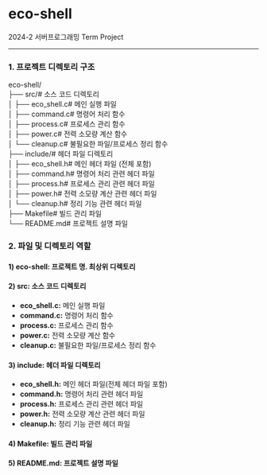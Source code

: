 # eco-shell
2024-2 서버프로그래밍 Term Project

<hr>

<h3>1. 프로젝트 디렉토리 구조</h3>

eco-shell/<br>
├── src/# 소스 코드 디렉토리<br>
│   ├── eco_shell.c# 메인 실행 파일<br>
│   ├── command.c# 명령어 처리 함수<br>
│   ├── process.c# 프로세스 관리 함수<br>
│   ├── power.c# 전력 소모량 계산 함수<br>
│   └── cleanup.c# 불필요한 파일/프로세스 정리 함수<br>
├── include/# 헤더 파일 디렉토리<br>
│   ├── eco_shell.h# 메인 헤더 파일 (전체 포함)<br>
│   ├── command.h# 명령어 처리 관련 헤더 파일<br>
│   ├── process.h# 프로세스 관리 관련 헤더 파일<br>
│   ├── power.h# 전력 소모량 계산 관련 헤더 파일<br>
│   └── cleanup.h# 정리 기능 관련 헤더 파일<br>
├── Makefile# 빌드 관리 파일<br>
└── README.md# 프로젝트 설명 파일<br>

<h3>2. 파일 및 디렉토리 역할</h3>

<h4>1) eco-shell: 프로젝트 명. 최상위 디렉토리</h4>

<h4>2) src: 소스 코드 디렉토리</h4>
    <ul>
        <li><b>eco_shell.c:</b> 메인 실행 파일</li>
        <li><b>command.c:</b> 명령어 처리 함수</li>
        <li><b>process.c:</b> 프로세스 관리 함수</li>
        <li><b>power.c:</b> 전력 소모량 계산 함수</li>
        <li><b>cleanup.c:</b> 불필요한 파일/프로세스 정리 함수</li>
    </ul>

<h4>3) include: 헤더 파일 디렉토리</h4>
    <ul>
        <li><b>eco_shell.h:</b> 메인 헤더 파일(전체 헤더 파일 포함)</li>
        <li><b>command.h:</b> 명령어 처리 관련 헤더 파일</li>
        <li><b>process.h:</b> 프로세스 관리 관련 헤더 파일</li>
        <li><b>power.h:</b> 전력 소모량 계산 관련 헤더 파일</li>
        <li><b>cleanup.h:</b> 정리 기능 관련 헤더 파일</li>
    </ul>

<h4>4) Makefile: 빌드 관리 파일</h4>

<h4>5) README.md: 프로젝트 설명 파일</h4>